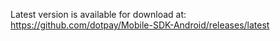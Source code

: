Latest version is available for download at:
https://github.com/dotpay/Mobile-SDK-Android/releases/latest